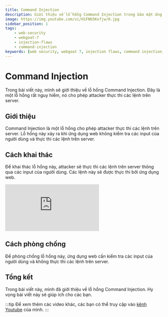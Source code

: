 ```yaml
---
title: Command Injection
description: Giới thiệu về lỗ hổng Command Injection trong bảo mật ứng dụng web.
image: https://img.youtube.com/vi/H1FNb5Kofjw/0.jpg
sidebar_position: 1
tags:
    - web-security
    - webgoat-7
    - injection-flaws
    - command-injection
keywords: [web security, webgoat 7, injection flaws, command injection, lỗ hổng command injection, bảo mật ứng dụng web, lỗ hổng bảo mật ứng dụng web, hướng dẫn, tấn công, cách phòng chống]
---
```


# Command Injection

Trong bài viết này, mình sẽ giới thiệu về lỗ hổng Command Injection. Đây là một lỗ hổng rất nguy hiểm, nó cho phép attacker thực thi các lệnh trên server.


## Giới thiệu

Command Injection là một lỗ hổng cho phép attacker thực thi các lệnh trên server. Lỗ hổng này xảy ra khi ứng dụng web không kiểm tra các input của người dùng và thực thi các lệnh trên server.

## Cách khai thác

Để khai thác lỗ hổng này, attacker sẽ thực thi các lệnh trên server thông qua các input của người dùng. Các lệnh này sẽ được thực thi bởi ứng dụng web.

<iframe class="video" 
    src="https://www.youtube.com/embed/H1FNb5Kofjw" 
    title="Command Injection" 
    frameborder="0" 
    allow="accelerometer; autoplay; clipboard-write; encrypted-media; gyroscope; picture-in-picture; web-share" allowfullscreen>
</iframe>

## Cách phòng chống

Để phòng chống lỗ hổng này, ứng dụng web cần kiểm tra các input của người dùng và không thực thi các lệnh trên server.

## Tổng kết

Trong bài viết này, mình đã giới thiệu về lỗ hổng Command Injection. Hy vọng bài viết này sẽ giúp ích cho các bạn.

:::tip
Để xem thêm các video khác, các bạn có thể truy cập vào [kênh Youtube](https://www.youtube.com/TienNguyen09) của mình.
:::